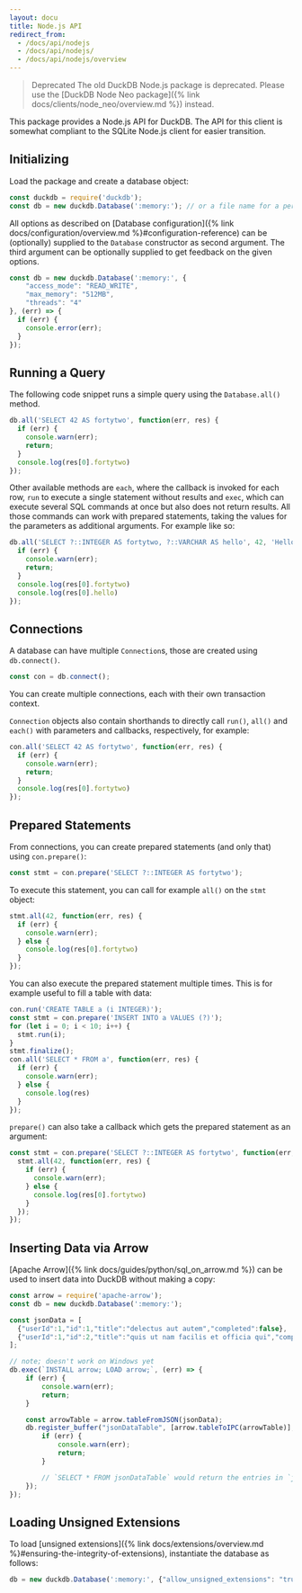 ```yaml
---
layout: docu
title: Node.js API
redirect_from:
  - /docs/api/nodejs
  - /docs/api/nodejs/
  - /docs/api/nodejs/overview
---
```


> Deprecated The old DuckDB Node.js package is deprecated.
> Please use the [DuckDB Node Neo package]({% link docs/clients/node_neo/overview.md %}) instead.

This package provides a Node.js API for DuckDB.
The API for this client is somewhat compliant to the SQLite Node.js client for easier transition.

## Initializing

Load the package and create a database object:

```js
const duckdb = require('duckdb');
const db = new duckdb.Database(':memory:'); // or a file name for a persistent DB
```

All options as described on [Database configuration]({% link docs/configuration/overview.md %}#configuration-reference) can be (optionally) supplied to the `Database` constructor as second argument. The third argument can be optionally supplied to get feedback on the given options.

```js
const db = new duckdb.Database(':memory:', {
    "access_mode": "READ_WRITE",
    "max_memory": "512MB",
    "threads": "4"
}, (err) => {
  if (err) {
    console.error(err);
  }
});
```

## Running a Query

The following code snippet runs a simple query using the `Database.all()` method.

```js
db.all('SELECT 42 AS fortytwo', function(err, res) {
  if (err) {
    console.warn(err);
    return;
  }
  console.log(res[0].fortytwo)
});
```

Other available methods are `each`, where the callback is invoked for each row, `run` to execute a single statement without results and `exec`, which can execute several SQL commands at once but also does not return results. All those commands can work with prepared statements, taking the values for the parameters as additional arguments. For example like so:

```js
db.all('SELECT ?::INTEGER AS fortytwo, ?::VARCHAR AS hello', 42, 'Hello, World', function(err, res) {
  if (err) {
    console.warn(err);
    return;
  }
  console.log(res[0].fortytwo)
  console.log(res[0].hello)
});
```

## Connections

A database can have multiple `Connection`s, those are created using `db.connect()`.

```js
const con = db.connect();
```

You can create multiple connections, each with their own transaction context.

`Connection` objects also contain shorthands to directly call `run()`, `all()` and `each()` with parameters and callbacks, respectively, for example:

```js
con.all('SELECT 42 AS fortytwo', function(err, res) {
  if (err) {
    console.warn(err);
    return;
  }
  console.log(res[0].fortytwo)
});
```

## Prepared Statements

From connections, you can create prepared statements (and only that) using `con.prepare()`:

```js
const stmt = con.prepare('SELECT ?::INTEGER AS fortytwo');
```

To execute this statement, you can call for example `all()` on the `stmt` object:

```js
stmt.all(42, function(err, res) {
  if (err) {
    console.warn(err);
  } else {
    console.log(res[0].fortytwo)
  }
});
```

You can also execute the prepared statement multiple times. This is for example useful to fill a table with data:

```js
con.run('CREATE TABLE a (i INTEGER)');
const stmt = con.prepare('INSERT INTO a VALUES (?)');
for (let i = 0; i < 10; i++) {
  stmt.run(i);
}
stmt.finalize();
con.all('SELECT * FROM a', function(err, res) {
  if (err) {
    console.warn(err);
  } else {
    console.log(res)
  }
});
```

`prepare()` can also take a callback which gets the prepared statement as an argument:

```js
const stmt = con.prepare('SELECT ?::INTEGER AS fortytwo', function(err, stmt) {
  stmt.all(42, function(err, res) {
    if (err) {
      console.warn(err);
    } else {
      console.log(res[0].fortytwo)
    }
  });
});
```

## Inserting Data via Arrow

[Apache Arrow]({% link docs/guides/python/sql_on_arrow.md %}) can be used to insert data into DuckDB without making a copy:

```js
const arrow = require('apache-arrow');
const db = new duckdb.Database(':memory:');

const jsonData = [
  {"userId":1,"id":1,"title":"delectus aut autem","completed":false},
  {"userId":1,"id":2,"title":"quis ut nam facilis et officia qui","completed":false}
];

// note; doesn't work on Windows yet
db.exec(`INSTALL arrow; LOAD arrow;`, (err) => {
    if (err) {
        console.warn(err);
        return;
    }

    const arrowTable = arrow.tableFromJSON(jsonData);
    db.register_buffer("jsonDataTable", [arrow.tableToIPC(arrowTable)], true, (err, res) => {
        if (err) {
            console.warn(err);
            return;
        }

        // `SELECT * FROM jsonDataTable` would return the entries in `jsonData`
    });
});
```

## Loading Unsigned Extensions

To load [unsigned extensions]({% link docs/extensions/overview.md %}#ensuring-the-integrity-of-extensions), instantiate the database as follows:

```js
db = new duckdb.Database(':memory:', {"allow_unsigned_extensions": "true"});
```
